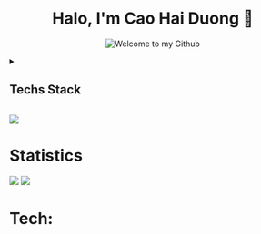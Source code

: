 <h1 align="center">Halo, I'm Cao Hai Duong 👋</h1>
<p align="center">
  <img src="https://readme-typing-svg.demolab.com?font=Fira+Code&size=23&pause=1000&color=F81C54&background=FFFFFF00&center=true&vCenter=true&width=670&height=70&lines=Welcome+to+my+Github+Profile;Web+Developer;Always learning new things" alt="Welcome to my Github">
</p>

<details>
	<summary><h2>Techs Stack</h2></summary>
	<!-- Some badges are from https://github.com/Ileriayo/markdown-badges -->

<h3>Programming and Markup Languages</h3>

<p>
   	<a src=""><image src="https://img.shields.io/badge/c++-%2300599C.svg?style=flatlogo=c%2B%2B&logoColor=white"/></a>
   	<a src=""><image src="https://img.shields.io/badge/html5-%23E34F26.	svgstyle=flatlogo=html5&logoColor=white"/></a>
   	<a src=""><image src="https://img.shields.io/badge/python-3670A0?style=flatlogo=python&logoColor=ffdd54"/></a>
   	<a src=""><image src="https://img.shields.io/badge/css3-%231572B6.	svgstyle=flatlogo=css3&logoColor=white"/></a>
</p>

<h3>Hosting/SaaS</h3>

<p>
	<a src=""><image src="https://img.shields.io/badge/	vercel-%23000000svg?style=flat&logo=vercel&	logoColor=white"/></a>
	<a src=""><image src="https://img.shields.io/badge/	react-%2320232a.svstyle=flat&logo=react&	logoColor=%2361DAFB"/></a>
	<a src=""><image src="https://img.shields.io/badge/	yarn-%232C8EBB.svstyle=flat&logo=yarn&	logoColor=white"/></a>
</p>

<h3>Design</h3>

<p>
	<a src=""><image src="https://img.shields.io/badge/adobephotoshop-%2331A8Fsvg?style=flat&logo=adobephotoshop&logoColor=white"/></a>
	<a src=""><image src="https://img.shields.io/badgadobeillustrator-%23FF9A00.svg?style=flat&logo=adobeillustratologoColor=white"/></a>
	<a src=""><image src="https://img.shields.io/badgAdobe%20After%20Effects-9999FF.svg?style=flalogo=Adobe%20After%20Effects&logoColor=white"/></a>

</p>

<h3>Database</h3>

<p>
	<a src=""><image src="https://img.shields.io/badge/mysql-%2300f.svstyle=flat&logo=mysql&logoColor=white"/></a>
	<a src=""><image src="https://img.shields.io/badge/postgres-%23316192.svstyle=flat&logo=postgresql&logoColor=white"/></a>
</p>

<h3>Other</h3>

<p>
	<a src=""><image src="https://img.shields.io/badge/Linux-FCC624?style=flalogo=linux&logoColor=black"/></a>
	<a src=""><image src="https://img.shields.io/badge/Postman-FF6C3style=flat&logo=postman&logoColor=white"/></a>
</p>
</details>

[![](https://visitcount.itsvg.in/api?id=haiduong004&icon=2&color=10)](https://visitcount.itsvg.in)

# Statistics
![](https://github-readme-stats.vercel.app/api?username=haiduong004&theme=dracula&hide_border=false&include_all_commits=true&count_private=false)
![](https://github-readme-streak-stats.herokuapp.com/?user=haiduong004&theme=dracula&hide_border=false)

# Tech:

<!-- ## MOST USED LANGUAGES-->
<!-- ![](https://github-readme-stats.vercel.app/api/top-langs/?username=haiduong004&theme=dracula&hide_border=false&include_all_commits=true&count_private=false&layout=compact)

## GitHub Trophies
![](https://github-profile-trophy.vercel.app/?username=haiduong004&theme=dracula&no-frame=false&no-bg=false&margin-w=4)

## Random Dev Quote
![](https://quotes-github-readme.vercel.app/api?type=horizontal&theme=tokyonight)

## Top Contributed Repo
![](https://github-contributor-stats.vercel.app/api?username=haiduong004&limit=5&theme=dracula&combine_all_yearly_contributions=true) -->
